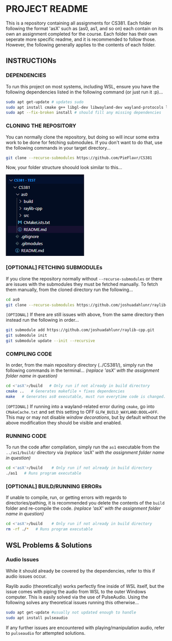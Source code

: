 # PROJECT README

This is a repository containing all assignments for CS381. Each folder following the format 'asX' such as (as0, as1, and so on) each contain on its own an assignment completed for the course. Each folder has their own seperate more specific readme, and it is recommended to follow those. However, the following generally applies to the contents of each folder. 

## INSTRUCTIONs

### DEPENDENCIES

To run this project on most systems, including WSL, ensure you have the following dependencies listed in the following command (or just run it :p)...

```bash
sudo apt get-update # updates sudo
sudo apt install cmake g++ libgl-dev libwayland-dev wayland-protocols libxrandr-dev pkg-config libxkbcommon-dev libxinerama-dev libxcursor-dev libxi-dev mesa-utils build-essential cmake xorg-dev pulseaudio
sudo apt --fix-broken install # should fill any missing dependencies
```

### CLONING THE REPOSITORY

You can normally clone the repository, but doing so will incur some extra work to be done for fetching submodules. If you don't want to do that, use the following commands in your target directory...

```bash
git clone --recurse-submodules https://github.com/PieFlavr/CS381
```

Now, your folder structure shoould look similar to this...

![alt text](assets/images/folder-example.png)

### [OPTIONAL] FETCHING SUBMODULEs

If you clone the repository normally without `--recurse-submodules` or there are issues with the submodules they must be fetched manually.
To fetch them manually, from the cloned directory run the following...

```bash
cd as0
git clone --recurse-submodules https://github.com/joshuadahlunr/raylib-cpp.git
```

`[OPTIONAL]` If there are still issues with above, from the same directory then instead run the following in order...

```bash
git submodule add https://github.com/joshuadahlunr/raylib-cpp.git
git submodule init
git submodule update --init --recursive
```

### COMPILING CODE

In order, from the main repository directory (../CS381/), simply run the following commands in the terminal...
*(replace 'asX' with the assignment folder name in question)*

```bash
cd <'asX'>/build   # Only run if not already in build directory
cmake ..   # Generates makefile + fixes dependencies
make   # Generates as0 executable, must run everytime code is changed.
```

`[OPTIONAL]` If running into a wayland-related error during `cmake`, go into `CMakeCache.txt` and set this setting to OFF `GLFW_BUILD_WAYLAND:BOOL=OFF`.
This may or may not disable *window decorations*, but by default without the above modification they should be visible and enabled.

### RUNNING CODE

To run the code after compilation, simply run the `as1` executable from the `../as1/build/` directory via
*(replace 'asX' with the assignment folder name in question)*

```bash
cd <'asX'>/build    # Only run if not already in build directory
./as1   # Runs program executable
```

### [OPTIONAL] BUILD/RUNNING ERRORs

If unable to compile, run, or getting errors with regards to directories/pathing, it is recommended you delete the contents of the `build` folder and re-compile the code.
*(replace 'asX' with the assignment folder name in question)*

```bash
cd <'asX'>/build    # Only run if not already in build directory
rm -rf ./*   # Runs program executable
```

## WSL Problems & Solutions

### Audio Issues

While it should already be covered by the dependencies, refer to this if audio issues occur.

Raylib audio (theoretically) works perfectly fine inside of WSL itself, but the issue comes with piping the audio from WSL to the outer Windows computer. This is easily solved via the use of PulseAudio. Using the following solves any theoretical issues running this otherwise...

```bash
sudo apt get-update #usually not updated enough to handle
sudo apt install pulseaudio
```

If any further issues are encountered with playing/manipulation audio, refer to `pulseaudio` for attempted solutions.
